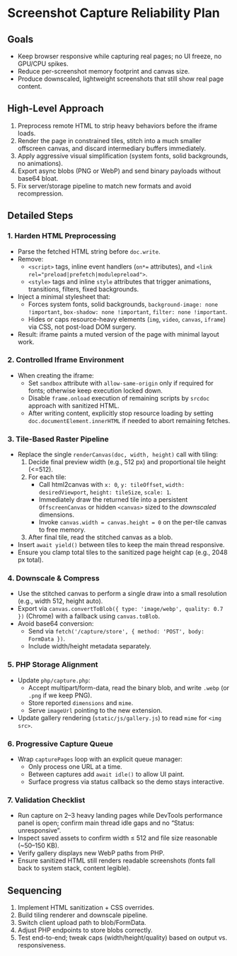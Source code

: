 # Screenshot Capture Reliability Plan

## Goals
- Keep browser responsive while capturing real pages; no UI freeze, no GPU/CPU spikes.
- Reduce per-screenshot memory footprint and canvas size.
- Produce downscaled, lightweight screenshots that still show real page content.

## High-Level Approach
1. Preprocess remote HTML to strip heavy behaviors before the iframe loads.
2. Render the page in constrained tiles, stitch into a much smaller offscreen canvas, and discard intermediary buffers immediately.
3. Apply aggressive visual simplification (system fonts, solid backgrounds, no animations).
4. Export async blobs (PNG or WebP) and send binary payloads without base64 bloat.
5. Fix server/storage pipeline to match new formats and avoid recompression.

## Detailed Steps

### 1. Harden HTML Preprocessing
- Parse the fetched HTML string before `doc.write`.
- Remove:
  - `<script>` tags, inline event handlers (`on*=` attributes), and `<link rel="preload|prefetch|modulepreload">`.
  - `<style>` tags and inline `style` attributes that trigger animations, transitions, filters, fixed backgrounds.
- Inject a minimal stylesheet that:
  - Forces system fonts, solid backgrounds, `background-image: none !important`, `box-shadow: none !important`, `filter: none !important`.
  - Hides or caps resource-heavy elements (`img`, `video`, `canvas`, `iframe`) via CSS, not post-load DOM surgery.
- Result: iframe paints a muted version of the page with minimal layout work.

### 2. Controlled Iframe Environment
- When creating the iframe:
  - Set `sandbox` attribute with `allow-same-origin` only if required for fonts; otherwise keep execution locked down.
  - Disable `frame.onload` execution of remaining scripts by `srcdoc` approach with sanitized HTML.
  - After writing content, explicitly stop resource loading by setting `doc.documentElement.innerHTML` if needed to abort remaining fetches.

### 3. Tile-Based Raster Pipeline
- Replace the single `renderCanvas(doc, width, height)` call with tiling:
  1. Decide final preview width (e.g., 512 px) and proportional tile height (<=512).
  2. For each tile:
     - Call html2canvas with `x: 0`, `y: tileOffset`, `width: desiredViewport`, `height: tileSize`, `scale: 1`.
     - Immediately draw the returned tile into a persistent `OffscreenCanvas` or hidden `<canvas>` sized to the *downscaled* dimensions.
     - Invoke `canvas.width = canvas.height = 0` on the per-tile canvas to free memory.
  3. After final tile, read the stitched canvas as a blob.
- Insert `await yield()` between tiles to keep the main thread responsive.
- Ensure you clamp total tiles to the sanitized page height cap (e.g., 2048 px total).

### 4. Downscale & Compress
- Use the stitched canvas to perform a single draw into a small resolution (e.g., width 512, height auto).
- Export via `canvas.convertToBlob({ type: 'image/webp', quality: 0.7 })` (Chrome) with a fallback using `canvas.toBlob`.
- Avoid base64 conversion:
  - Send via `fetch('/capture/store', { method: 'POST', body: FormData })`.
  - Include width/height metadata separately.

### 5. PHP Storage Alignment
- Update `php/capture.php`:
  - Accept multipart/form-data, read the binary blob, and write `.webp` (or `.png` if we keep PNG).
  - Store reported `dimensions` and `mime`.
  - Serve `imageUrl` pointing to the new extension.
- Update gallery rendering (`static/js/gallery.js`) to read `mime` for `<img src>`.

### 6. Progressive Capture Queue
- Wrap `capturePages` loop with an explicit queue manager:
  - Only process one URL at a time.
  - Between captures add `await idle()` to allow UI paint.
  - Surface progress via status callback so the demo stays interactive.

### 7. Validation Checklist
- Run capture on 2–3 heavy landing pages while DevTools performance panel is open; confirm main thread idle gaps and no “Status: unresponsive”.
- Inspect saved assets to confirm width ≤ 512 and file size reasonable (~50–150 KB).
- Verify gallery displays new WebP paths from PHP.
- Ensure sanitized HTML still renders readable screenshots (fonts fall back to system stack, content legible).

## Sequencing
1. Implement HTML sanitization + CSS overrides.
2. Build tiling renderer and downscale pipeline.
3. Switch client upload path to blob/FormData.
4. Adjust PHP endpoints to store blobs correctly.
5. Test end-to-end; tweak caps (width/height/quality) based on output vs. responsiveness.
